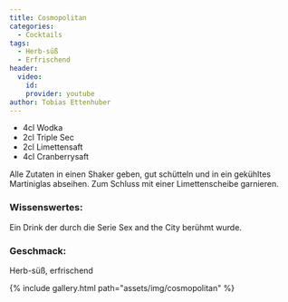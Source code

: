 ```yaml
---
title: Cosmopolitan
categories:
  - Cocktails
tags:
  - Herb-süß
  - Erfrischend
header:
  video:
    id: 
    provider: youtube
author: Tobias Ettenhuber
---
```


- 4cl Wodka
- 2cl Triple Sec
- 2cl Limettensaft
- 4cl Cranberrysaft

Alle Zutaten in einen Shaker geben, gut schütteln und in ein gekühltes Martiniglas abseihen. 
Zum Schluss mit einer Limettenscheibe garnieren.

### Wissenswertes:
Ein Drink der durch die Serie Sex and the City berühmt wurde.

### Geschmack:
Herb-süß, erfrischend

{% include gallery.html path="assets/img/cosmopolitan" %}